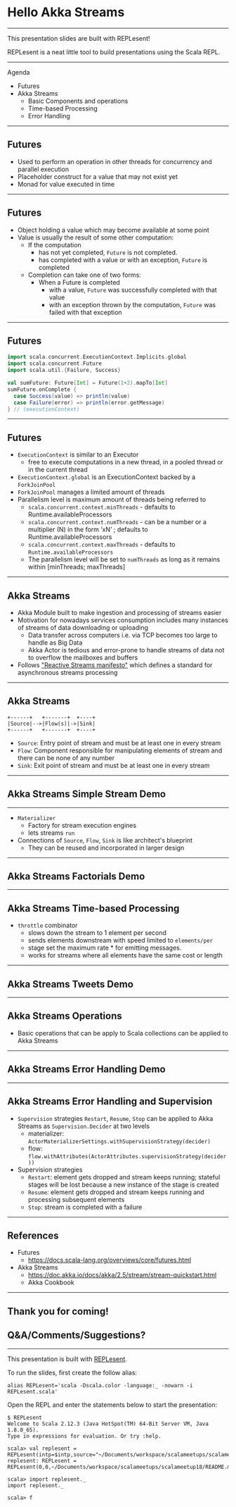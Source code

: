 # Hello Akka Streams

---

This presentation slides are built with REPLesent!

REPLesent is a neat little tool to build presentations
using the Scala REPL.

---

Agenda

- Futures
- Akka Streams
  - Basic Components and operations
  - Time-based Processing
  - Error Handling

---

## Futures

- Used to perform an operation in other threads for concurrency and parallel
  execution
- Placeholder construct for a value that may not exist yet
- Monad for value executed in time

---

## Futures

- Object holding a value which may become available at some point
- Value is usually the result of some other computation:
  - If the computation
    - has not yet completed, `Future` is not completed.
    - has completed with a value or with an exception, `Future` is completed
  - Completion can take one of two forms:
    - When a Future is completed
      - with a value, `Future` was successfully completed with that value
      - with an exception thrown by the computation, `Future` was failed with
        that exception

---

## Futures

```scala
import scala.concurrent.ExecutionContext.Implicits.global
import scala.concurrent.Future
import scala.util.{Failure, Success}

val sumFuture: Future[Int] = Future(1+2).mapTo[Int]
sumFuture.onComplete {
  case Success(value) => println(value)
  case Failure(error) => println(error.getMessage)
} // (executionContext)
```

---

## Futures

- `ExecutionContext` is similar to an Executor
  - free to execute computations in a new thread, in a pooled thread or in the current thread
- `ExecutionContext.global` is an ExecutionContext backed by a `ForkJoinPool`
- `ForkJoinPool` manages a limited amount of threads
- Parallelism level is maximum amount of threads being referred to
  - `scala.concurrent.context.minThreads` - defaults to Runtime.availableProcessors
  - `scala.concurrent.context.numThreads` - can be a number or a multiplier (N) in the form ‘xN’ ; defaults to Runtime.availableProcessors
  - `scala.concurrent.context.maxThreads` - defaults to `Runtime.availableProcessors`
  - The parallelism level will be set to `numThreads` as long as it remains
    within [minThreads; maxThreads]

---

## Akka Streams

- Akka Module built to make ingestion and processing of streams easier
- Motivation for nowadays services consumption includes many instances of streams of data
  downloading or uploading
  - Data transfer across computers i.e. via TCP becomes too large to handle as Big Data
  - Akka Actor is tedious and error-prone to handle streams of data not to overflow the mailboxes and buffers
- Follows ["Reactive Streams manifesto"](http://www.reactive-streams.org/)
  which defines a standard for asynchronous streams processing

---

## Akka Streams

```
+------+   +-------+  +----+
|Source|-->|Flow(s)|->|Sink|
+------+   +-------+  +----+
```

- `Source`: Entry point of stream and must be at least one in every stream
- `Flow`: Component responsible for manipulating elements of stream and there can
  be none of any number
- `Sink`: Exit point of stream and must be at least one in every stream

---

## Akka Streams Simple Stream Demo

---

- `Materializer`
  - Factory for stream execution engines
  - lets streams `run`
- Connections of `Source`, `Flow`, `Sink` is like architect's blueprint
  - They can be reused and incorporated in larger design

---

## Akka Streams Factorials Demo

---

## Akka Streams Time-based Processing

- `throttle` combinator
  - slows down the stream to 1 element per second
  - sends elements downstream with speed limited to `elements/per`
  - stage set the maximum rate * for emitting messages.
  - works for streams where all elements have the same cost or length

---

## Akka Streams Tweets Demo

---

## Akka Streams Operations

- Basic operations that can be apply to Scala collections can be applied to Akka Streams

---

## Akka Streams Error Handling Demo

---

## Akka Streams Error Handling and Supervision

- `Supervision` strategies `Restart`, `Resume`, `Stop` can be applied to
  Akka Streams as `Supervision.Decider` at two levels
  - materializer: `ActorMaterializerSettings.withSupervisionStrategy(decider)`
  - flow: `flow.withAttributes(ActorAttributes.supervisionStrategy(decider))`
- Supervision strategies
  - `Restart`: element gets dropped and stream keeps running; stateful stages
    will be lost because a new instance of the stage is created
  - `Resume`: element gets dropped and stream keeps running and processing subsequent elements
  - `Stop`: stream is completed with a failure

---

## References

- Futures
  - https://docs.scala-lang.org/overviews/core/futures.html
- Akka Streams
  - https://doc.akka.io/docs/akka/2.5/stream/stream-quickstart.html
  - Akka Cookbook

---

## Thank you for coming!

## Q&A/Comments/Suggestions?

---

This presentation is built with [REPLesent](https://github.com/marconilanna/REPLesent).

To run the slides, first create the follow alias:

```
alias REPLesent='scala -Dscala.color -language:_ -nowarn -i REPLesent.scala'
```

Open the REPL and enter the statements below to start the presentation:

```
$ REPLesent
Welcome to Scala 2.12.3 (Java HotSpot(TM) 64-Bit Server VM, Java 1.8.0_65).
Type in expressions for evaluation. Or try :help.

scala> val replesent = REPLesent(intp=$intp,source="~/Documents/workspace/scalameetups/scalameetup18/README.md")
replesent: REPLesent = REPLesent(0,0,~/Documents/workspace/scalameetups/scalameetup18/README.md,true,true,scala.tools.nsc.interpreter.ILoop$ILoopInterpreter@3b80bb63)

scala> import replesent._
import replesent._

scala> f
```
